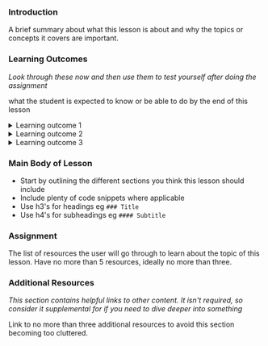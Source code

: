 ### Introduction
A brief summary about what this lesson is about and why the topics or concepts it covers are important.

### Learning Outcomes
*Look through these now and then use them to test yourself after doing the assignment*

what the student is expected to know or be able to do by the end of this lesson

<details>
  <summary>Learning outcome 1</summary>
  &nbsp;&nbsp;&nbsp;&nbsp;Solution to outcome 1
</details>

<details>
  <summary>Learning outcome 2</summary>
  &nbsp;&nbsp;&nbsp;&nbsp;Solution to outcome 2
</details>

<details>
  <summary>Learning outcome 3</summary>
  &nbsp;&nbsp;&nbsp;&nbsp;Solution to outcome 3
</details>

### Main Body of Lesson

* Start by outlining the different sections you think this lesson should include
* Include plenty of code snippets where applicable
* Use h3's for headings eg `### Title`
* Use h4's for subheadings eg `#### Subtitle`

### Assignment
The list of resources the user will go through to learn about the topic of this lesson. Have no more than 5 resources, ideally no more than three.

### Additional Resources
*This section contains helpful links to other content. It isn't required, so consider it supplemental for if you need to dive deeper into something*

Link to no more than three additional resources to avoid this section becoming too cluttered.
